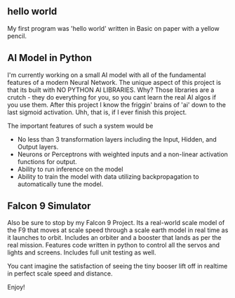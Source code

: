 ## hello world

<!--
**Hjjj/Hjjj** is a ✨ _special_ ✨ repository because its `README.md` (this file) appears on your GitHub profile.

Here are some ideas to get you started:

- 🔭 I’m currently working on ...
- 🌱 I’m currently learning ...
- 👯 I’m looking to collaborate on ...
- 🤔 I’m looking for help with ...
- 💬 Ask me about ...
- 📫 How to reach me: ...
- 😄 Pronouns: ...
- ⚡ Fun fact: ...
-->
My first program was 'hello world' written in Basic on paper with a yellow pencil. 

## AI Model in Python

I'm currently working on a small AI model with all of the fundamental features of a modern Neural Network. 
The unique aspect of this project is that its built with NO PYTHON AI LIBRARIES. 
Why? Those libraries are a crutch - they do everything for you, so you cant learn the real AI algos if you use them. 
After this project I know the friggin' brains of 'ai' down to the last sigmoid activation. Uhh, that is, if I ever finish this project. 

The important features of such a system would be 
* No less than 3  transformation layers including the Input, Hidden, and Output layers.
* Neurons or Perceptrons with weighted inputs and a non-linear activation functions for output.
* Ability to run inference on the model
* Ability to train the model with data utilizing backpropagation to automatically tune the model.

## Falcon 9 Simulator

Also be sure to stop by my Falcon 9 Project. Its a real-world scale model of the F9 that moves at scale speed through a scale earth model in real time as it launches to orbit. Includes an orbiter and a booster that lands as per the real mission. 
Features code written in python to control all the servos and lights and screens. Includes full unit testing as well. 

You cant imagine the satisfaction of seeing the tiny booser lift off in realtime in perfect scale speed and distance. 

Enjoy!

